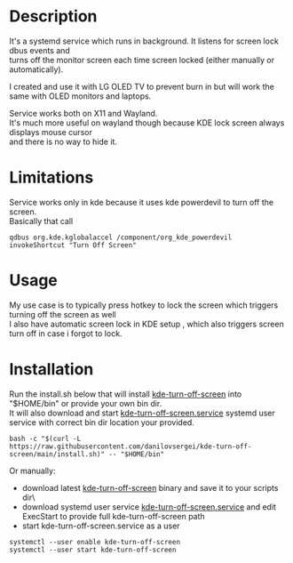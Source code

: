 # Description
It's a systemd service which runs in background. It listens for screen lock dbus events and \
turns off the monitor screen each time screen locked (either manually or automatically).

I created and use it with LG OLED TV to prevent burn in but will work the same with OLED monitors and laptops.

Service works both on X11 and Wayland.\
It's much more useful on wayland though because KDE lock screen always displays mouse cursor\
and there is no way to hide it.

# Limitations
Service works only in kde because it uses kde powerdevil to turn off the screen.\
Basically that call

```
qdbus org.kde.kglobalaccel /component/org_kde_powerdevil invokeShortcut "Turn Off Screen"
```


# Usage
My use case is to typically press hotkey to lock the screen which triggers turning off the screen as well\
I also have automatic screen lock in KDE setup , which also triggers screen turn off in case i forgot to lock.

# Installation
Run the install.sh below that will install [kde-turn-off-screen](https://github.com/danilovsergei/kde-turn-off-screen/releases/latest/download/kde-turn-off-screen) into "$HOME/bin" or provide your own bin dir.\
It will also download and start [kde-turn-off-screen.service](https://github.com/danilovsergei/kde-turn-off-screen/releases/latest/download/kde-turn-off-screen.service) systemd user service with correct bin dir location your provided.

```
bash -c "$(curl -L https://raw.githubusercontent.com/danilovsergei/kde-turn-off-screen/main/install.sh)" -- "$HOME/bin"
```

Or manually:
* download latest [kde-turn-off-screen](https://github.com/danilovsergei/kde-turn-off-screen/releases/latest/download/kde-turn-off-screen) binary and save it to your scripts dir\
* download systemd user service [kde-turn-off-screen.service](https://github.com/danilovsergei/kde-turn-off-screen/releases/latest/download/kde-turn-off-screen.service) and edit ExecStart to provide full kde-turn-off-screen path
* start kde-turn-off-screen.service as a user
```
systemctl --user enable kde-turn-off-screen
systemctl --user start kde-turn-off-screen
```


